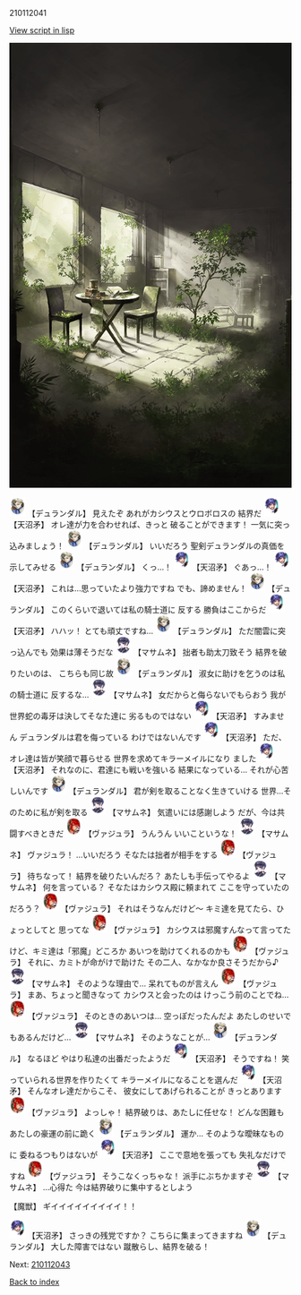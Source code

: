 210112041

[View script in lisp](../scripts/210112041.txt)

![in_underground_world_room.png](../images/backgrounds/in_underground_world_room.png)

<img src="../images/units/1100341.png" alt="1100341.png" height="34"/>
【デュランダル】
見えたぞ
あれがカシウスとウロボロスの
結界だ

<img src="../images/units/1300431.png" alt="1300431.png" height="34"/>
【天沼矛】
オレ達が力を合わせれば、きっと
破ることができます！
一気に突っ込みましょう！

<img src="../images/units/1100341.png" alt="1100341.png" height="34"/>
【デュランダル】
いいだろう
聖剣デュランダルの真価を
示してみせる

<img src="../images/units/1100341.png" alt="1100341.png" height="34"/>
【デュランダル】
くっ…！

<img src="../images/units/1300431.png" alt="1300431.png" height="34"/>
【天沼矛】
ぐあっ…！

<img src="../images/units/1300431.png" alt="1300431.png" height="34"/>
【天沼矛】
これは…思っていたより強力ですね
でも、諦めません！

<img src="../images/units/1100341.png" alt="1100341.png" height="34"/>
【デュランダル】
このくらいで退いては私の騎士道に
反する
勝負はここからだ

<img src="../images/units/1300431.png" alt="1300431.png" height="34"/>
【天沼矛】
ハハッ！
とても頑丈ですね…

<img src="../images/units/1100341.png" alt="1100341.png" height="34"/>
【デュランダル】
ただ闇雲に突っ込んでも
効果は薄そうだな

<img src="../images/units/3100111.png" alt="3100111.png" height="34"/>
【マサムネ】
拙者も助太刀致そう
結界を破りたいのは、
こちらも同じ故

<img src="../images/units/1100341.png" alt="1100341.png" height="34"/>
【デュランダル】
淑女に助けを乞うのは私の騎士道に
反するな…

<img src="../images/units/3100111.png" alt="3100111.png" height="34"/>
【マサムネ】
女だからと侮らないでもらおう
我が世界蛇の毒牙は決してそなた達に
劣るものではない

<img src="../images/units/1300431.png" alt="1300431.png" height="34"/>
【天沼矛】
すみません
デュランダルは君を侮っている
わけではないんです

<img src="../images/units/1300431.png" alt="1300431.png" height="34"/>
【天沼矛】
ただ、オレ達は皆が笑顔で暮らせる
世界を求めてキラーメイルになり
ました

<img src="../images/units/1300431.png" alt="1300431.png" height="34"/>
【天沼矛】
それなのに、君達にも戦いを強いる
結果になっている…
それが心苦しいんです

<img src="../images/units/1100341.png" alt="1100341.png" height="34"/>
【デュランダル】
君が剣を取ることなく生きていける
世界…そのために私が剣を取る

<img src="../images/units/3100111.png" alt="3100111.png" height="34"/>
【マサムネ】
気遣いには感謝しよう
だが、今は共闘すべきときだ

<img src="../images/units/3500511.png" alt="3500511.png" height="34"/>
【ヴァジュラ】
うんうん
いいこというな！

<img src="../images/units/3100111.png" alt="3100111.png" height="34"/>
【マサムネ】
ヴァジュラ！
…いいだろう
そなたは拙者が相手をする

<img src="../images/units/3500511.png" alt="3500511.png" height="34"/>
【ヴァジュラ】
待ちなって！
結界を破りたいんだろ？
あたしも手伝ってやるよ

<img src="../images/units/3100111.png" alt="3100111.png" height="34"/>
【マサムネ】
何を言っている？
そなたはカシウス殿に頼まれて
ここを守っていたのだろう？

<img src="../images/units/3500511.png" alt="3500511.png" height="34"/>
【ヴァジュラ】
それはそうなんだけど～
キミ達を見てたら、ひょっとしてと
思ってな

<img src="../images/units/3500511.png" alt="3500511.png" height="34"/>
【ヴァジュラ】
カシウスは邪魔すんなって言ってた
けど、キミ達は「邪魔」どころか
あいつを助けてくれるのかも

<img src="../images/units/3500511.png" alt="3500511.png" height="34"/>
【ヴァジュラ】
それに、カミトが命がけで助けた
その二人、なかなか良さそうだから♪

<img src="../images/units/3100111.png" alt="3100111.png" height="34"/>
【マサムネ】
そのような理由で…
呆れてものが言えん

<img src="../images/units/3500511.png" alt="3500511.png" height="34"/>
【ヴァジュラ】
まあ、ちょっと聞きなって
カシウスと会ったのは
けっこう前のことでね…

<img src="../images/units/3500511.png" alt="3500511.png" height="34"/>
【ヴァジュラ】
そのときのあいつは…
空っぽだったんだよ
あたしのせいでもあるんだけど…

<img src="../images/units/3100111.png" alt="3100111.png" height="34"/>
【マサムネ】
そのようなことが…

<img src="../images/units/1100341.png" alt="1100341.png" height="34"/>
【デュランダル】
なるほど
やはり私達の出番だったようだ

<img src="../images/units/1300431.png" alt="1300431.png" height="34"/>
【天沼矛】
そうですね！
笑っていられる世界を作りたくて
キラーメイルになることを選んだ

<img src="../images/units/1300431.png" alt="1300431.png" height="34"/>
【天沼矛】
そんなオレ達だからこそ、
彼女にしてあげられることが
きっとあります

<img src="../images/units/3500511.png" alt="3500511.png" height="34"/>
【ヴァジュラ】
よっしゃ！
結界破りは、あたしに任せな！
どんな困難もあたしの豪運の前に跪く

<img src="../images/units/1100341.png" alt="1100341.png" height="34"/>
【デュランダル】
運か…
そのような曖昧なものに
委ねるつもりはないが

<img src="../images/units/1300431.png" alt="1300431.png" height="34"/>
【天沼矛】
ここで意地を張っても
失礼なだけですね

<img src="../images/units/3500511.png" alt="3500511.png" height="34"/>
【ヴァジュラ】
そうこなくっちゃな！
派手にぶちかますぞ

<img src="../images/units/3100111.png" alt="3100111.png" height="34"/>
【マサムネ】
…心得た
今は結界破りに集中するとしよう

【魔獣】
ギイイイイイイイイイ！！

<img src="../images/units/1300431.png" alt="1300431.png" height="34"/>
【天沼矛】
さっきの残党ですか？
こちらに集まってきますね

<img src="../images/units/1100341.png" alt="1100341.png" height="34"/>
【デュランダル】
大した障害ではない
蹴散らし、結界を破る！

Next: [210112043](210112043.md)

[Back to index](index.md)
